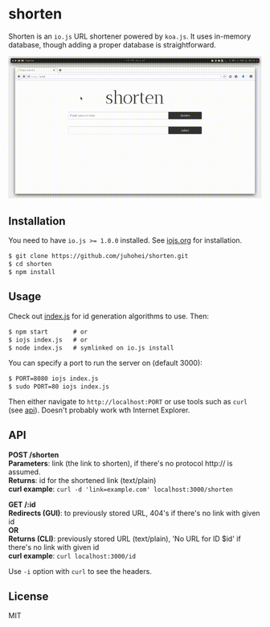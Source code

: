 shorten
===

Shorten is an `io.js` URL shortener powered by `koa.js`. It uses in-memory database, though adding a proper database is straightforward.

![example gif](shorten.gif)


Installation
---

You need to have `io.js >= 1.0.0` installed. See [iojs.org](https://iojs.org) for installation.

```shell
$ git clone https://github.com/juhohei/shorten.git
$ cd shorten
$ npm install
```



Usage 
---

Check out [index.js](index.js#L13-24) for id generation algorithms to use. Then:

```shell
$ npm start       # or
$ iojs index.js   # or
$ node index.js   # symlinked on io.js install
```

You can specify a port to run the server on (default 3000):

```shell
$ PORT=8080 iojs index.js
$ sudo PORT=80 iojs index.js
```

Then either navigate to `http://localhost:PORT` or use tools such as `curl` (see [api](#api)). Doesn't probably work wth Internet Explorer.



API
---

**POST /shorten**  
**Parameters**: link (the link to shorten), if there's no protocol http:// is assumed.  
**Returns**: id for the shortened link (text/plain)  
**curl example**: `curl -d 'link=example.com' localhost:3000/shorten`


**GET /:id**  
**Redirects (GUI)**: to previously stored URL, 404's if there's no link with given id  
**OR**  
**Returns (CLI)**: previously stored URL (text/plain), 'No URL for ID $id' if there's no link with given id  
**curl example**: `curl localhost:3000/id`

Use `-i` option with `curl` to see the headers.



License
---

MIT

